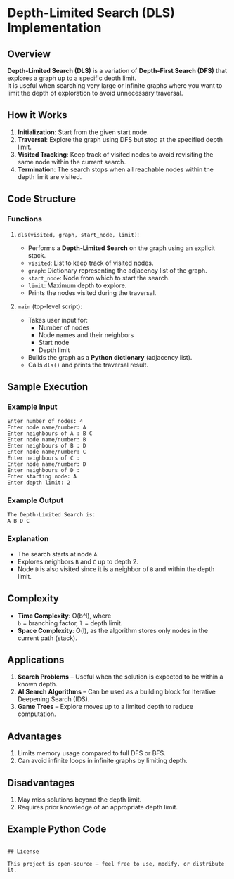# Depth-Limited Search (DLS) Implementation

## Overview

**Depth-Limited Search (DLS)** is a variation of **Depth-First Search (DFS)** that explores a graph up to a specific depth limit.  
It is useful when searching very large or infinite graphs where you want to limit the depth of exploration to avoid unnecessary traversal.

## How it Works

1. **Initialization**: Start from the given start node.  
2. **Traversal**: Explore the graph using DFS but stop at the specified depth limit.  
3. **Visited Tracking**: Keep track of visited nodes to avoid revisiting the same node within the current search.  
4. **Termination**: The search stops when all reachable nodes within the depth limit are visited.

## Code Structure

### Functions

1.  `dls(visited, graph, start_node, limit)`:
    *   Performs a **Depth-Limited Search** on the graph using an explicit stack.
    *   `visited`: List to keep track of visited nodes.  
    *   `graph`: Dictionary representing the adjacency list of the graph.  
    *   `start_node`: Node from which to start the search.  
    *   `limit`: Maximum depth to explore.  
    *   Prints the nodes visited during the traversal.

2.  `main` (top-level script):
    *   Takes user input for:
        - Number of nodes  
        - Node names and their neighbors  
        - Start node  
        - Depth limit
    *   Builds the graph as a **Python dictionary** (adjacency list).  
    *   Calls `dls()` and prints the traversal result.

## Sample Execution

### Example Input
```
Enter number of nodes: 4
Enter node name/number: A
Enter neighbours of A : B C
Enter node name/number: B
Enter neighbours of B : D
Enter node name/number: C
Enter neighbours of C :
Enter node name/number: D
Enter neighbours of D :
Enter starting node: A
Enter depth limit: 2
```

### Example Output
```
The Depth-Limited Search is:
A B D C
```

### Explanation
* The search starts at node `A`.  
* Explores neighbors `B` and `C` up to depth 2.  
* Node `D` is also visited since it is a neighbor of `B` and within the depth limit.

## Complexity

* **Time Complexity**: O(b^l), where  
  `b` = branching factor, `l` = depth limit.  
* **Space Complexity**: O(l), as the algorithm stores only nodes in the current path (stack).

## Applications

1. **Search Problems** – Useful when the solution is expected to be within a known depth.  
2. **AI Search Algorithms** – Can be used as a building block for Iterative Deepening Search (IDS).  
3. **Game Trees** – Explore moves up to a limited depth to reduce computation.

## Advantages

1. Limits memory usage compared to full DFS or BFS.  
2. Can avoid infinite loops in infinite graphs by limiting depth.  

## Disadvantages

1. May miss solutions beyond the depth limit.  
2. Requires prior knowledge of an appropriate depth limit.  

## Example Python Code


```

## License

This project is open-source — feel free to use, modify, or distribute it.
